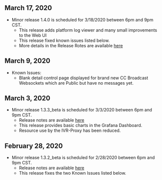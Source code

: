 ## March 17, 2020
* Minor release 1.4.0 is scheduled for 3/18/2020 between 6pm and 9pm CST.
  * This release adds platform log viewer and many small improvements to the Web UI
  * This release fixed known issues listed below.
  * More details in the Release Rotes are available [here](https://raw.githubusercontent.com/voicegain/platform/master/RELEASE.md)

## March 9, 2020
* Known Issues:
  * Blank detail control page displayed for brand new CC Broadcast Websockets which are Public but have no messages yet.

## March 3, 2020
* Minor release 1.3.3_beta is scheduled for 3/3/2020 between 6pm and 9pm CST.
  * Release notes are available [here](https://raw.githubusercontent.com/voicegain/platform/master/RELEASE.md)
  * This release provides basic charts in the Grafana Dashboard.
  * Resource use by the IVR-Proxy has been reduced.

## February 28, 2020
* Minor release 1.3.2_beta is scheduled for 2/28/2020 between 6pm and 9pm CST.
  * Release notes are available [here](https://raw.githubusercontent.com/voicegain/platform/master/RELEASE.md)
  * This release fixes the two Known Issues listed below.

